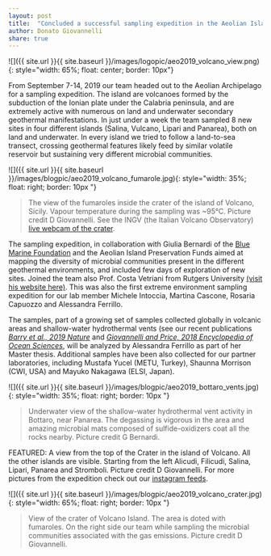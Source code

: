 ```yaml
---
layout: post
title:  "Concluded a successful sampling expedition in the Aeolian Islands"
author: Donato Giovannelli
share: true
---
```


![]({{ site.url }}{{ site.baseurl }}/images/logopic/aeo2019_volcano_view.png){: style="width: 65%; float: center; border: 10px"}

From September 7-14, 2019 our team headed out to the Aeolian Archipelago for a sampling expedition. The island are volcanoes formed by the subduction of the Ionian plate under the Calabria peninsula, and are extremely active with numerous on land and underwater secondary geothermal manifestations. In just under a week the team sampled 8 new sites in four different islands (Salina, Vulcano, Lipari and Panarea), both on land and underwater. In every island we tried to follow a land-to-sea transect, crossing geothermal features likely feed by similar volatile reservoir but sustaining very different microbial communities.

![]({{ site.url }}{{ site.baseurl }}/images/blogpic/aeo2019_volcano_fumarole.jpg){: style="width: 35%; float: right; border: 10px "}

> The view of the fumaroles inside the crater of the island of Volcano, Sicily. Vapour temperature during the sampling was ~95°C. Picture credit D Giovannelli. See the INGV (the Italian Volcano Observatory) [live webcam of the crater](http://www.).

The sampling expedition, in collaboration with Giulia Bernardi of the [Blue Marine Foundation](http://) and the Aeolian Island Preservation Funds aimed at mapping the diversity of microbial communities present in the different geothermal environments, and included few days of exploration of new sites. Joined the team also Prof. Costa Vetriani from Rutgers University [(visit his website here)](http://deepseamicrobiologylab.). This was also the first extreme environment sampling expedition for our lab member Michele Intoccia, Martina Cascone, Rosaria Capuozzo and Alessandra Ferrillo.

The samples, part of a growing set of samples collected globally in volcanic areas and shallow-water hydrothermal vents (see our recent publications *[Barry et al., 2019 Nature](http://)* and *[Giovannelli and Price, 2018 Encyclopedia of Ocean Sciences](http://)*, will be analyzed by Alessandra Ferrillo as part of her Master thesis. Additional samples have been also collected for our partner laboratories, including Mustafa Yucel (METU, Turkey), Shaunna Morrison (CWI, USA) and Mayuko Nakagawa (ELSI, Japan).

![]({{ site.url }}{{ site.baseurl }}/images/blogpic/aeo2019_bottaro_vents.jpg){: style="width: 35%; float: right; border: 10px "}

> Underwater view of the shallow-water hydrothermal vent activity in Bottaro, near Panarea. The degassing is vigorous in the area and amazing microbial mats composed of sulfide-oxidizers coat all the rocks nearby. Picture credit G Bernardi.

FEATURED: A view from the top of the Crater in the island of Volcano. All the other islands are visible. Starting from the left Alicudi, Filicudi, Salina, Lipari, Panarea and Stromboli. Picture credit D Giovannelli.  For more pictures from the expedition check out our [instagram feeds](https://www.instagram.com/donatogiovannelli/).

![]({{ site.url }}{{ site.baseurl }}/images/blogpic/aeo2019_volcano_crater.jpg){: style="width: 65%; float: right; border: 10px "}

> View of the crater of Volcano Island. The area is doted with fumaroles. On the right side our team while sampling the microbial communities associated with the gas emissions. Picture credit D Giovannelli.

